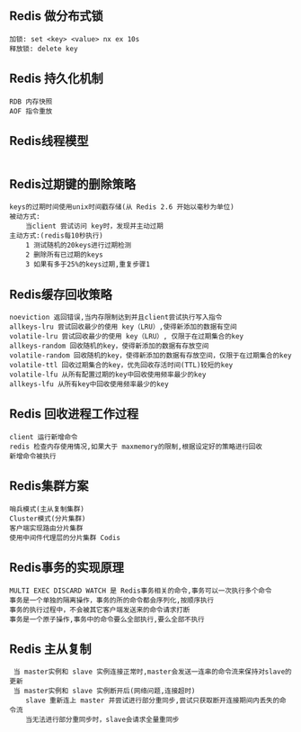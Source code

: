 ## Redis 做分布式锁

````
加锁: set <key> <value> nx ex 10s
释放锁: delete key
````

## Redis 持久化机制

```
RDB 内存快照
AOF	指令重放 
```

## Redis线程模型

```
```

## Redis过期键的删除策略

```
keys的过期时间使用unix时间戳存储(从 Redis 2.6 开始以毫秒为单位)
被动方式:
	当client 尝试访问 key时，发现并主动过期
主动方式:(redis每10秒执行)
	1 测试随机的20keys进行过期检测
	2 删除所有已过期的keys
	3 如果有多于25%的keys过期,重复步骤1
```

## Redis缓存回收策略 

```
noeviction 返回错误,当内存限制达到并且client尝试执行写入指令
allkeys-lru 尝试回收最少的使用 key（LRU）,使得新添加的数据有空间
volatile-lru 尝试回收最少的使用 key（LRU）, 仅限于在过期集合的key
allkeys-random 回收随机的key，使得新添加的数据有存放空间
volatile-random 回收随机的key，使得新添加的数据有存放空间，仅限于在过期集合的key
volatile-ttl 回收过期集合的key，优先回收存活时间(TTL)较短的key
volatile-lfu 从所有配置过期的key中回收使用频率最少的key
allkeys-lfu 从所有key中回收使用频率最少的key
```

## Redis 回收进程工作过程

```
client 运行新增命令
redis 检查内存使用情况,如果大于 maxmemory的限制,根据设定好的策略进行回收
新增命令被执行
```

## Redis集群方案

```
哨兵模式(主从复制集群)
Cluster模式(分片集群)
客户端实现路由分片集群
使用中间件代理层的分片集群 Codis
```

## Redis事务的实现原理

```reR
MULTI EXEC DISCARD WATCH 是 Redis事务相关的命令,事务可以一次执行多个命令
事务是一个单独的隔离操作，事务的所的命令都会序列化,按顺序执行
事务的执行过程中，不会被其它客户端发送来的命令请求打断
事务是一个原子操作,事务中的命令要么全部执行,要么全部不执行
```

## Redis 主从复制

```
 当 master实例和 slave 实例连接正常时,master会发送一连串的命令流来保持对slave的更新
 当 master实例和 slave 实例断开后(网络问题,连接超时)
 	slave 重新连上 master 并尝试进行部分重同步,尝试只获取断开连接期间内丢失的命令流
 	当无法进行部分重同步时，slave会请求全量重同步
```



